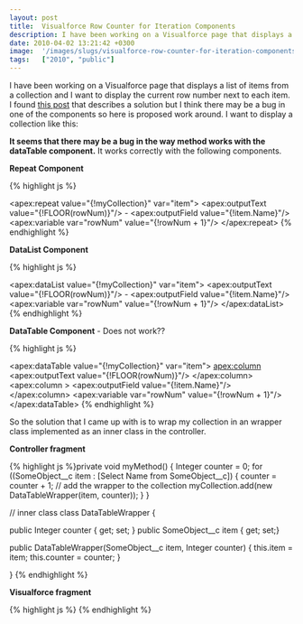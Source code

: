 ```yaml
---
layout: post
title:  Visualforce Row Counter for Iteration Components
description: I have been working on a Visualforce page that displays a list of items from a collection and I want to display the current row number next to each item. I found this post that describes a solution but I think there may be a bug in one of the components so here is proposed work around. I want to display a collection like this-  It seems that there may be a bug in the way method works with the dataTable component. It works correctly with the following components. Repeat Component - DataList Compo
date: 2010-04-02 13:21:42 +0300
image:  '/images/slugs/visualforce-row-counter-for-iteration-components.jpg'
tags:   ["2010", "public"]
---
```

<p>I have been working on a Visualforce page that displays a list of items from a collection and I want to display the current row number next to each item. I found <a href="http://community.salesforce.com/t5/Visualforce-Development/find-counter-for-repeat-component/m-p/139123/message-uid/139123" target="_blank">this post</a> that describes a solution but I think there may be a bug in one of the components so here is proposed work around. I want to display a collection like this:</p>
<p><strong>It seems that there may be a bug in the way method works with the dataTable component.</strong> It works correctly with the following components.</p>
<p><strong>Repeat Component</strong></p>
{% highlight js %}<apex:variable value="{!1}" var="rowNum"/>

<apex:repeat value="{!myCollection}" var="item">
 <apex:outputText value="{!FLOOR(rowNum)}"/> - <apex:outputField value="{!item.Name}"/><br/>
 <apex:variable var="rowNum" value="{!rowNum + 1}"/>
</apex:repeat>
{% endhighlight %}
<p><strong>DataList Component</strong></p>
{% highlight js %}<apex:variable value="{!1}" var="rowNum"/>

<apex:dataList value="{!myCollection}" var="item">
 <apex:outputText value="{!FLOOR(rowNum)}"/> - <apex:outputField value="{!item.Name}"/>
 <apex:variable var="rowNum" value="{!rowNum + 1}"/>
</apex:dataList>
{% endhighlight %}
<p><strong>DataTable Component</strong> - Does not work??</p>
{% highlight js %}<apex:variable value="{!1}" var="rowNum"/>

<apex:dataTable value="{!myCollection}" var="item">
 <apex:column>
  <apex:outputText value="{!FLOOR(rowNum)}"/>
 </apex:column>
 <apex:column >
  <apex:outputField value="{!item.Name}"/>
 </apex:column>
 <apex:variable var="rowNum" value="{!rowNum + 1}"/>
</apex:dataTable>
{% endhighlight %}
<p style="clear: both">So the solution that I came up with is to wrap my collection in an wrapper class implemented as an inner class in the controller.</p><p style="clear: both"><strong>Controller fragment</strong></p>
{% highlight js %}private void myMethod() {
 Integer counter = 0;
 for ((SomeObject__c item : [Select Name from SomeObject__c]) {
  counter = counter + 1;
  // add the wrapper to the collection
  myCollection.add(new DataTableWrapper(item, counter));
 }
}

// inner class
class DataTableWrapper {

 public Integer counter { get; set; }
 public SomeObject__c item { get; set;}

 public DataTableWrapper(SomeObject__c item, Integer counter) {
  this.item = item;
  this.counter = counter;
 }

}
{% endhighlight %}
<p><strong>Visualforce fragment</strong></p>
{% highlight js %}<apex:dataTable value="{!myCollection}" var="wrapper" columns="2">
 <apex:column>
  <apex:outputText value="{!wrapper.counter}."/>
 </apex:column>
 <apex:column>
  <apex:outputField value="{!wrapper.item.Name}"/>
 </apex:column>
</apex:dataTable>
{% endhighlight %}
</p><br class="final-break" style="clear: both" />
